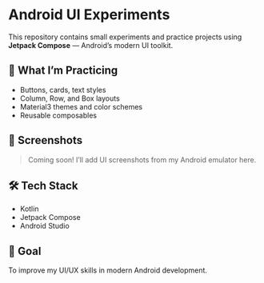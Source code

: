 # Android UI Experiments

This repository contains small experiments and practice projects using **Jetpack Compose** — Android’s modern UI toolkit.

## 🧪 What I’m Practicing

- Buttons, cards, text styles
- Column, Row, and Box layouts
- Material3 themes and color schemes
- Reusable composables

## 📸 Screenshots

> Coming soon! I’ll add UI screenshots from my Android emulator here.

## 🛠️ Tech Stack

- Kotlin
- Jetpack Compose
- Android Studio

## 🎯 Goal

To improve my UI/UX skills in modern Android development.
